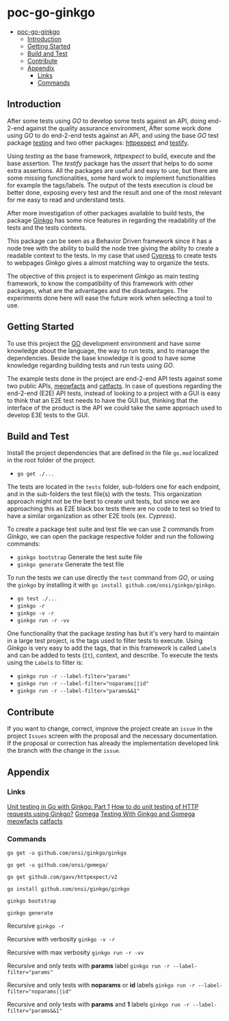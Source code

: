 # poc-go-ginkgo
<!-- TOC -->

- [poc-go-ginkgo](#poc-go-ginkgo)
    - [Introduction](#introduction)
    - [Getting Started](#getting-started)
    - [Build and Test](#build-and-test)
    - [Contribute](#contribute)
    - [Appendix](#appendix)
        - [Links](#links)
        - [Commands](#commands)

<!-- /TOC -->
## Introduction
After some tests using *GO* to develop some tests against an API, doing end-2-end against the quality assurance environment, 
After some work done using *GO* to do end-2-end tests against an API, and using the base *GO* test package [testing](https://pkg.go.dev/testing) and two other packages: [httpexpect](https://pkg.go.dev/github.com/gavv/httpexpect/v2) and [testify](https://pkg.go.dev/github.com/stretchr/testify/assert).

Using *testing* as the base framework, *httpexpect* to build, execute and the base assertion. The *testify* package has the *assert* that helps to do some extra assertions. All the packages are useful and easy to use, but there are some missing functionalities, some hard work to implement functionalities for example the tags/labels. The output of the tests execution is cloud be better done, exposing every test and the result and one of the most relevant for me easy to read and understand tests.

After more investigation of other packages available to build tests, the package [Ginkgo](https://onsi.github.io/ginkgo/) has some nice features in regarding the readability of the tests and the tests contexts.

This package can be seen as a Behavior Driven framework since it has a node tree with the ability to build the node tree giving the ability to create a readable context to the tests. In my case that used [Cypress](https://www.cypress.io/) to create tests to webpages *Ginkgo* gives a almost matching way to organize the tests.

The objective of this project is to experiment *Ginkgo* as main testing framework, to know the compatibility of this framework with other packages, what are the advantages and the disadvantages. The experiments done here will ease the future work when selecting a tool to use.

## Getting Started
To use this project the [GO](https://go.dev/) development environment and have some knowledge about the language, the way to run tests, and to manage the dependencies. Beside the base knowledge it is good to have some knowledge regarding building tests and run tests using *GO*.

The example tests done in the project are end-2-end API tests against some two public APIs, [meowfacts](https://github.com/wh-iterabb-it/meowfacts) and [catfacts](https://alexwohlbruck.github.io/cat-facts/docs/endpoints/facts.html). In case of questions regarding the end-2-end (E2E) API tests, instead of looking to a project with a GUI is easy to think that an E2E test needs to have the GUI but, thinking that the interface of the product is the API we could take the same approach used to develop E3E tests to the GUI.

## Build and Test
Install the project dependencies that are defined in the file `go.mod` localized in the root folder of the project.
- `go get ./...`

The tests are located in the `tests` folder, sub-folders one for each endpoint, and in the sub-folders the test file(s) with the tests. This organization approach might not be the best to create unit tests, but since we are approaching this as E2E black box tests there are no code to test so tried to have a similar organization as other E2E tools (ex. *Cypress*).

To create a package test suite and test file we can use 2 commands from *Ginkgo*, we can open the package respective folder and run the following commands:
- `ginkgo bootstrap` Generate the test suite file
- `ginkgo generate` Generate the test file

To run the tests we can use directly the `test` command from *GO*, or using the `ginkgo` by installing it with `go install github.com/onsi/ginkgo/ginkgo`.

- `go test ./...`
- `ginkgo -r`
- `ginkgo -v -r`
- `ginkgo run -r -vv`

One functionality that the package *testing* has but it's very hard to maintain in a large test project, is the tags used to filter tests to execute. Using *Ginkgo* is very easy to add the tags, that in this framework is called `Label`s and can be added to tests (`It`), context, and describe. To execute the tests using the `Label`s to filter is:
- `ginkgo run -r --label-filter="params"`
- `ginkgo run -r --label-filter="noparams||id"`
- `ginkgo run -r --label-filter="params&&1"`

## Contribute
If you want to change, correct, improve the project create an `issue` in the project `Issues` screen with the proposal and the necessary documentation. If the proposal or correction has already the implementation developed link the branch with the change in the `issue`.

## Appendix
### Links
[Unit testing in Go with Ginkgo: Part 1](https://medium.com/boldly-going/unit-testing-in-go-with-ginkgo-part-1-ce6ff06eb17f)
[How to do unit testing of HTTP requests using Ginkgo?](https://stackoverflow.com/questions/45434849/how-to-do-unit-testing-of-http-requests-using-ginkgo)
[Gomega](https://onsi.github.io/gomega/#ghttp-testing-http-clients)
[Testing With Ginkgo and Gomega](https://medium.com/@dees3g/testing-with-ginkgo-and-gomega-1f1ecc8407a8)
[meowfacts](https://github.com/wh-iterabb-it/meowfacts)
[catfacts](https://alexwohlbruck.github.io/cat-facts/docs/endpoints/facts.html)

### Commands
`go get -u github.com/onsi/ginkgo/ginkgo`

`go get -u github.com/onsi/gomega/`

`go get github.com/gavv/httpexpect/v2`

`go install github.com/onsi/ginkgo/ginkgo`

`ginkgo bootstrap`

`ginkgo generate`

Recursive
`ginkgo -r`

Recursive with verbosity
`ginkgo -v -r`

Recursive with max verbosity
`ginkgo run -r -vv`

Recursive and only tests with **params** label
`ginkgo run -r --label-filter="params"`

Recursive and only tests with **noparams** or **id** labels
`ginkgo run -r --label-filter="noparams||id"`

Recursive and only tests with **params** and **1** labels
`ginkgo run -r --label-filter="params&&1"`